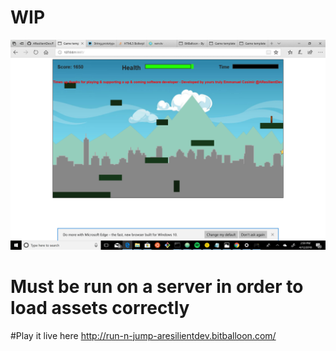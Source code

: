 # WIP
![FinalProject](assets/images/screenshot.png)
# Must be run on a server in order to load assets correctly  
#Play it live here http://run-n-jump-aresilientdev.bitballoon.com/
